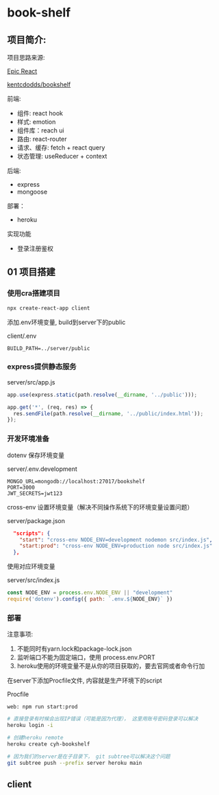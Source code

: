 # book-shelf

## 项目简介:

项目思路来源:

[Epic React](https://epicreact.dev/) 

[kentcdodds/bookshelf](https://github.com/kentcdodds/bookshelf)

前端:

- 组件: react hook
- 样式: emotion
- 组件库：reach ui
- 路由: react-router
- 请求、缓存: fetch + react query
- 状态管理: useReducer + context

后端:

- express
- mongoose

部署：

- heroku

实现功能

- 登录注册鉴权


## 01 项目搭建

### 使用cra搭建项目

```bash
npx create-react-app client
```

添加.env环境变量, build到server下的public

client/.env

```
BUILD_PATH=../server/public
```

### express提供静态服务

server/src/app.js

```javascript
app.use(express.static(path.resolve(__dirname, '../public')));

app.get('*', (req, res) => {
  res.sendFile(path.resolve(__dirname, '../public/index.html'));
});
```

### 开发环境准备

dotenv 保存环境变量

server/.env.development

```
MONGO_URL=mongodb://localhost:27017/bookshelf
PORT=3000
JWT_SECRETS=jwt123
```

cross-env 设置环境变量（解决不同操作系统下的环境变量设置问题）

server/package.json
```json
  "scripts": {
    "start": "cross-env NODE_ENV=development nodemon src/index.js",
    "start:prod": "cross-env NODE_ENV=production node src/index.js"
  },
```

使用对应环境变量

server/src/index.js
```JavaScript
const NODE_ENV = process.env.NODE_ENV || "development"
require('dotenv').config({ path: `.env.${NODE_ENV}` })
```

### 部署

注意事项:
1. 不能同时有yarn.lock和package-lock.json
2. 监听端口不能为固定端口，使用 process.env.PORT
3. heroku使用的环境变量不是从你的项目获取的，要去官网或者命令行加

在server下添加Procfile文件, 内容就是生产环境下的script

Procfile

```
web: npm run start:prod
```

```bash
# 直接登录有时候会出现IP错误（可能是因为代理）， 这里用账号密码登录可以解决
heroku login -i

# 创建heroku remote
heroku create cyh-bookshelf

# 因为我们的server是在子目录下， git subtree可以解决这个问题
git subtree push --prefix server heroku main
```

## client


